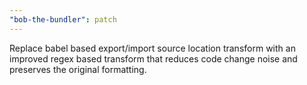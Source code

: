 ```yaml
---
"bob-the-bundler": patch
---
```


Replace babel based export/import source location transform with an improved regex based transform that reduces code change noise and preserves the original formatting.
